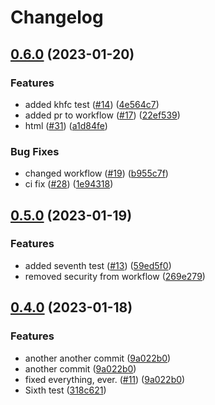 # Changelog

## [0.6.0](https://github.com/dvsa/rsp-validation-package-rp-test/compare/v0.5.0...v0.6.0) (2023-01-20)


### Features

* added khfc test ([#14](https://github.com/dvsa/rsp-validation-package-rp-test/issues/14)) ([4e564c7](https://github.com/dvsa/rsp-validation-package-rp-test/commit/4e564c77a50d40656af3c1efab05cc814be6baba))
* added pr to workflow ([#17](https://github.com/dvsa/rsp-validation-package-rp-test/issues/17)) ([22ef539](https://github.com/dvsa/rsp-validation-package-rp-test/commit/22ef539e12bf9835086c4992b5a81a2422ae0447))
* html ([#31](https://github.com/dvsa/rsp-validation-package-rp-test/issues/31)) ([a1d84fe](https://github.com/dvsa/rsp-validation-package-rp-test/commit/a1d84fe7a6a3de2e185c20d190cab3baa118a0c0))


### Bug Fixes

* changed workflow ([#19](https://github.com/dvsa/rsp-validation-package-rp-test/issues/19)) ([b955c7f](https://github.com/dvsa/rsp-validation-package-rp-test/commit/b955c7f5e39cece71acb304f645f3f638b4104b0))
* ci fix ([#28](https://github.com/dvsa/rsp-validation-package-rp-test/issues/28)) ([1e94318](https://github.com/dvsa/rsp-validation-package-rp-test/commit/1e943183a1822792f98b6c8fa26ecabbe1e60a40))

## [0.5.0](https://github.com/dvsa/rsp-validation-package-rp-test/compare/v0.4.0...v0.5.0) (2023-01-19)


### Features

* added seventh test ([#13](https://github.com/dvsa/rsp-validation-package-rp-test/issues/13)) ([59ed5f0](https://github.com/dvsa/rsp-validation-package-rp-test/commit/59ed5f00933c4cf6632fd584f1675ccea726dcca))
* removed security from workflow ([269e279](https://github.com/dvsa/rsp-validation-package-rp-test/commit/269e2790be9dc4e6d68dc5365b7497953707fd2c))

## [0.4.0](https://github.com/dvsa/rsp-validation-package-rp-test/compare/v0.3.0...v0.4.0) (2023-01-18)


### Features

* another another commit ([9a022b0](https://github.com/dvsa/rsp-validation-package-rp-test/commit/9a022b0758ab5bffbba324a074cdddb3a3d9b983))
* another commit ([9a022b0](https://github.com/dvsa/rsp-validation-package-rp-test/commit/9a022b0758ab5bffbba324a074cdddb3a3d9b983))
* fixed everything, ever. ([#11](https://github.com/dvsa/rsp-validation-package-rp-test/issues/11)) ([9a022b0](https://github.com/dvsa/rsp-validation-package-rp-test/commit/9a022b0758ab5bffbba324a074cdddb3a3d9b983))
* Sixth test ([318c621](https://github.com/dvsa/rsp-validation-package-rp-test/commit/318c621646c0f28c32517a02eab4dd5af134bfe3))
